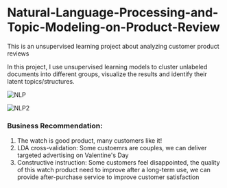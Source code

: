 # Natural-Language-Processing-and-Topic-Modeling-on-Product-Review
This is an unsupervised learning project about analyzing customer product reviews

In this project, I use unsupervised learning models to cluster unlabeled documents into different groups, visualize the results and identify their latent topics/structures.


![NLP](https://github.com/user-attachments/assets/f4afaa56-11bf-428b-a8d0-7db1285d1236)


![NLP2](https://github.com/user-attachments/assets/e97c3f2a-b9c1-415b-872d-1a93e9a79bcd)


### Business Recommendation:
1. The watch is good product, many customers like it!
2. LDA cross-validation: Some custoemrs are couples, we can deliver targeted advertising on Valentine's Day
3. Constructive instruction: Some customers feel disappointed, the quality of this watch product need to improve after a long-term use, we can provide after-purchase service to improve customer satisfaction
